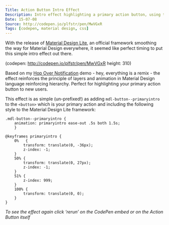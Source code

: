 ```yaml
---
Title: Action Button Intro Effect
Description: Intro effect highlighting a primary action button, using the Material Design Light framework.
Date: 15-07-08
Source: http://codepen.io/plfstr/pen/MwVGxR
Tags: [codepen, material design, css]
---
```

With the release of [Material Design Lite](http://www.getmdl.io), an official framework smoothing the way for Material Design everywhere, it seemed like  perfect timing to put this simple intro effect out there. 

(codepen: http://codepen.io/plfstr/pen/MwVGxR height: 310)

Based on my [Hop Over Notification](/blog/hop-over-navigation/) demo - hey, everything is a remix - the effect reinforces the principle of layers and animation in Material Design language reinforcing hierarchy. Perfect for highlighting your primary action button to new users.

This effect is as simple (un-prefixed!) as adding `mdl-button--primaryintro` to the `<button>` which is your primary action and including the following style to the Material Design Lite framework:

```language-css
.mdl-button--primaryintro {
	animation: primaryintro ease-out .5s both 1.5s;
	}

@keyframes primaryintro {
	0%   {
		transform: translate(0, -36px);
	  	z-index: -1;
	}
	50% {
	  	transform: translate(0, 27px);
	  	z-index: -1;
	}
	51% {
	  	z-index: 999;
	}
	100% {
	  	transform: translate(0, 0);
  	}
}
```

*To see the effect again click ‘rerun’ on the CodePen embed or on the Action Button itself*